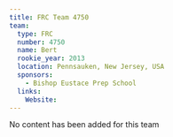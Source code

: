 ```yaml
---
title: FRC Team 4750
team:
  type: FRC
  number: 4750
  name: Bert
  rookie_year: 2013
  location: Pennsauken, New Jersey, USA
  sponsors:
    - Bishop Eustace Prep School
  links:
    Website: 
---
```

No content has been added for this team